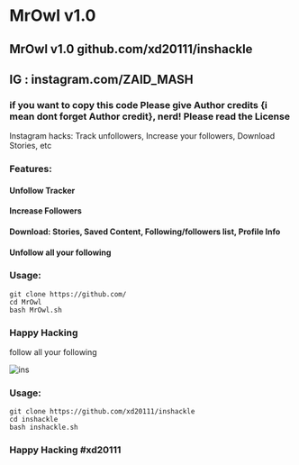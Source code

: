 # MrOwl v1.0
## MrOwl v1.0 github.com/xd20111/inshackle
## IG : instagram.com/ZAID_MASH

### if you want to copy this code Please give Author credits {i mean dont forget Author credit}, nerd! Please read the License 

Instagram hacks: Track unfollowers, Increase your followers, Download Stories, etc

### Features:
#### Unfollow Tracker
#### Increase Followers
#### Download: Stories, Saved Content, Following/followers list, Profile Info
#### Unfollow all your following


### Usage:
```
git clone https://github.com/
cd MrOwl
bash MrOwl.sh
```

### Happy Hacking ####
follow all your following

![ins](https://user-images.githubusercontent.com/34893261/53686880-d50f6000-3d0b-11e9-8c42-cab1ad30b24e.png)

### Usage:
```
git clone https://github.com/xd20111/inshackle
cd inshackle
bash inshackle.sh
```

### Happy Hacking #xd20111
